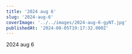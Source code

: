 ```yaml
---
title: '2024 aug 6'
slug: '2024-aug-6'
coverImage: '../../images/2024-aug-6-gyNT.jpg'
publishedAt: '2024-08-05T19:17:32.000Z'
---
```


2024 aug 6